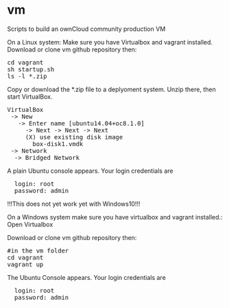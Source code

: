 # vm
Scripts to build an ownCloud community production VM

On a Linux system:
Make sure you have Virtualbox and vagrant installed.
Download or clone vm github repository then:
 
<pre>
cd vagrant
sh startup.sh
ls -l *.zip
</pre>

Copy or download the *.zip file to a deplyoment system.
Unzip there, then start VirtualBox.
<pre>
VirtualBox
 -> New
   -> Enter name [ubuntu14.04+oc8.1.0]
     -> Next -> Next -> Next
     (X) use existing disk image
       box-disk1.vmdk
 -> Network
  -> Bridged Network
</pre>

A plain Ubuntu console appears. Your login credentials are
<pre>
  login: root
  password: admin
</pre>


!!!This does not yet work yet with Windows10!!!

On a Windows system make sure you have virtualbox and vagrant installed.:
Open Virtualbox

Download or clone vm github repository then:
<pre>
#in the vm folder
cd vagrant
vagrant up
</pre>
The Ubuntu Console appears.
Your login credentials are
<pre>
  login: root
  password: admin
</pre>


